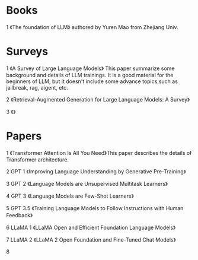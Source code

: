 # Books

1 《The foundation of LLM》 authored by Yuren Mao from Zhejiang Univ. 


# Surveys
1 《A Survey of Large Language Models》 This paper summarize some background and details of LLM trainings. It is a good material for the beginners of LLM, but it doesn't include some advance topics,such as jailbreak, rag, aigent, etc. 

2 《Retrieval-Augmented Generation for Large Language Models: A Survey》

3 《》

# Papers
1 《Transformer Attention Is All You Need》This paper describes the details of Transformer architecture. 

2 GPT 1 《Improving Language Understanding by Generative Pre-Training》

3 GPT 2 《Language Models are Unsupervised Multitask Learners》

4 GPT 3 《Language Models are Few-Shot Learners》

5 GPT 3.5 《Training Language Models to Follow Instructions with Human Feedback》

6 LLaMA 1 《LLaMA Open and Efficient Foundation Language Models》

7 LLaMA 2 《LLaMA 2 Open Foundation and Fine-Tuned Chat Models》

8 


